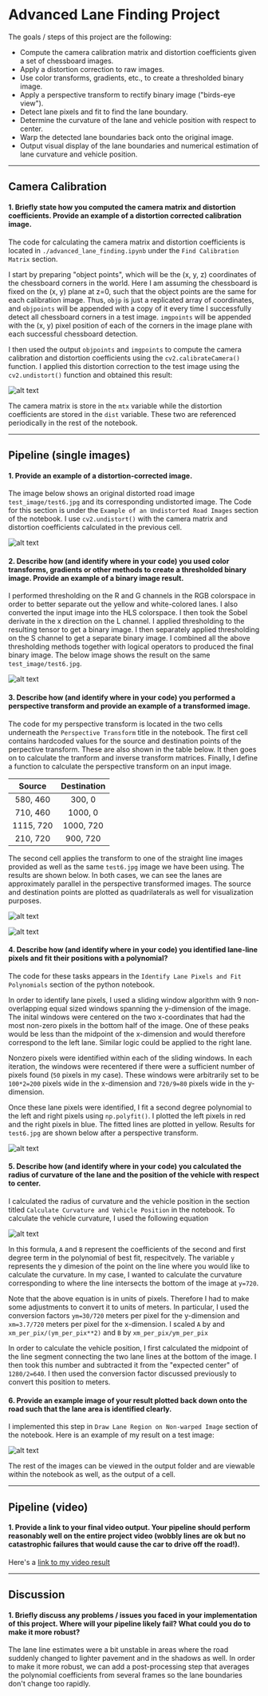 # Advanced Lane Finding Project

The goals / steps of this project are the following:

* Compute the camera calibration matrix and distortion coefficients given a set of chessboard images.
* Apply a distortion correction to raw images.
* Use color transforms, gradients, etc., to create a thresholded binary image.
* Apply a perspective transform to rectify binary image ("birds-eye view").
* Detect lane pixels and fit to find the lane boundary.
* Determine the curvature of the lane and vehicle position with respect to center.
* Warp the detected lane boundaries back onto the original image.
* Output visual display of the lane boundaries and numerical estimation of lane curvature and vehicle position.

[//]: # (Image References)

[image1]: ./output_images/undistorted_checkerboard.png "Undistorted"
[image2]: ./output_images/undistorted_test6.png "Road Transformed"
[image3]: ./output_images/binary_test6.png "Binary Example"
[image4]: ./output_images/perspective_straight_lines1.png "Warp Example Straight Lines"
[image5]: ./output_images/perspective_test6.png "Warp Example Curved Lines"
[image6]: ./output_images/fit_test6.png "Fit Visual"
[image7]: ./curvature_formula.png "Curvature Formula"
[image8]: ./output_images/test6.jpg "Lane Region"
[video1]: ./project_video.mp4 "Video"

---

## Camera Calibration

#### 1. Briefly state how you computed the camera matrix and distortion coefficients. Provide an example of a distortion corrected calibration image.

The code for calculating the camera matrix and distortion coefficients is located in `./advanced_lane_finding.ipynb` under the `Find Calibration Matrix` section.

I start by preparing "object points", which will be the (x, y, z) coordinates of the chessboard corners in the world. Here I am assuming the chessboard is fixed on the (x, y) plane at z=0, such that the object points are the same for each calibration image.  Thus, `objp` is just a replicated array of coordinates, and `objpoints` will be appended with a copy of it every time I successfully detect all chessboard corners in a test image.  `imgpoints` will be appended with the (x, y) pixel position of each of the corners in the image plane with each successful chessboard detection.  

I then used the output `objpoints` and `imgpoints` to compute the camera calibration and distortion coefficients using the `cv2.calibrateCamera()` function.  I applied this distortion correction to the test image using the `cv2.undistort()` function and obtained this result: 

![alt text][image1]

The camera matrix is store in the `mtx` variable while the distortion coefficients are stored in the `dist` variable. These two are referenced periodically in the rest of the notebook.

---
## Pipeline (single images)

#### 1. Provide an example of a distortion-corrected image.

The image below shows an original distorted road image `test_image/test6.jpg` and its corresponding undistorted image. The Code for this section is under the  `Example of an Undistorted Road Images` section of the notebook. I use `cv2.undistort()` with the camera matrix and distortion coefficients calculated in the previous cell.

![alt text][image2]

#### 2. Describe how (and identify where in your code) you used color transforms, gradients or other methods to create a thresholded binary image.  Provide an example of a binary image result.

I performed thresholding on the R and G channels in the RGB colorspace in order to better separate out the yellow and white-colored lanes. I also converted the input image into the HLS colorspace. I then took the Sobel derivate in the x direction on the L channel. I applied thresholding to the resulting tensor to get a binary image. I then separately applied thresholding on the S channel to get a separate binary image. I combined all the above thresholding methods together with logical operators to produced the final binary image. The below image shows the result on the same `test_image/test6.jpg`.

![alt text][image3]

#### 3. Describe how (and identify where in your code) you performed a perspective transform and provide an example of a transformed image.

The code for my perspective transform is located in the two cells underneath the `Perspective Transform` title in the notebook. The first cell contains hardcoded values for the source and destination points of the perpective transform. These are also shown in the table below. It then goes on to calculate the tranform and inverse transform matrices. Finally, I define a function to calculate the perspective transform on an input image.

| Source        | Destination   | 
|:-------------:|:-------------:| 
| 580, 460      | 300, 0        | 
| 710, 460      | 1000, 0       |
| 1115, 720     | 1000, 720     |
| 210, 720      | 900, 720      |

The second cell applies the transform to one of the straight line images provided as well as the same `test6.jpg` image we have been using. The results are shown below. In both cases, we can see the lanes are approximately parallel in the perspective transformed images. The source and destination points are plotted as quadrilaterals as well for visualization purposes.


![alt text][image4]

![alt text][image5]

#### 4. Describe how (and identify where in your code) you identified lane-line pixels and fit their positions with a polynomial?

The code for these tasks appears in the `Identify Lane Pixels and Fit Polynomials` section of the python notebook.

In order to identify lane pixels, I used a sliding window algorithm with 9 non-overlapping equal sized windows spanning the y-dimension of the image. The inital windows were centered on the two x-coordinates that had the most non-zero pixels in the bottom half of the image. One of these peaks would be less than the midpoint of the x-dimension and would therefore correspond to the left lane. Similar logic could be applied to the right lane. 

Nonzero pixels were identified within each of the sliding windows. In each iteration, the windows were recentered if there were a sufficient number of pixels found (`50` pixels in my case). These windows were arbitrarily set to be `100*2=200` pixels wide in the x-dimension and `720/9=80` pixels wide in the y-dimension.

Once these lane pixels were identified, I fit a second degree polynomial to the left and right pixels using `np.polyfit()`. I plotted the left pixels in red and the right pixels in blue. The fitted lines are plotted in yellow. Results for `test6.jpg` are shown below after a perspective transform.

![alt text][image6]

#### 5. Describe how (and identify where in your code) you calculated the radius of curvature of the lane and the position of the vehicle with respect to center.

I calculated the radius of curvature and the vehicle position in the section titled `Calculate Curvature and Vehicle Position` in the notebook. To calculate the vehicle curvature, I used the following equation

![alt text][image7]


In this formula, `A` and `B` represent the coefficients of the second and first degree term in the polynomial of best fit, respecitvely. The variable `y` represents the y dimesion of the point on the line where you would like to calculate the curvature. In my case, I wanted to calculate the curvature corresponding to where the line intersects the bottom of the image at `y=720`. 

Note that the above equation is in units of pixels. Therefore I had to make some adjustments to convert it to units of meters. In particular, I used the conversion factors `ym=30/720` meters per pixel for the y-dimension and `xm=3.7/720` meters per pixel for the x-dimension. I scaled `A` by and `xm_per_pix/(ym_per_pix**2)` and `B` by `xm_per_pix/ym_per_pix`

In order to calculate the vehicle position, I first calculated the midpoint of the line segment connecting the two lane lines at the bottom of the image. I then took this number and subtracted it from the "expected center" of `1280/2=640`. I then used the conversion factor discussed previously to convert this position to meters.

#### 6. Provide an example image of your result plotted back down onto the road such that the lane area is identified clearly.

I implemented this step in `Draw Lane Region on Non-warped Image` section of the notebook. Here is an example of my result on a test image:

![alt text][image8]

The rest of the images can be viewed in the output folder and are viewable within the notebook as well, as the output of a cell.

---

## Pipeline (video)

#### 1. Provide a link to your final video output.  Your pipeline should perform reasonably well on the entire project video (wobbly lines are ok but no catastrophic failures that would cause the car to drive off the road!).

Here's a [link to my video result](./project_video_out.mp4)

---

## Discussion

#### 1. Briefly discuss any problems / issues you faced in your implementation of this project.  Where will your pipeline likely fail?  What could you do to make it more robust?

The lane line estimates were a bit unstable in areas where the road suddenly changed to lighter pavement and in the shadows as well. In order to make it more robust, we can add a post-processing step that averages the polynomial coefficients from several frames so the lane boundaries don't change too rapidly.
